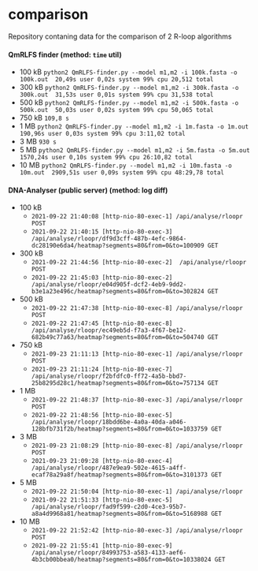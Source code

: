 # comparison
Repository contaning data for the comparison of 2 R-loop algorithms

#### QmRLFS finder (**method**: `time` util)
- 100 kB `python2 QmRLFS-finder.py --model m1,m2 -i 100k.fasta -o 100k.out  20,49s user 0,02s system 99% cpu 20,512 total`
- 300 kB `python2 QmRLFS-finder.py --model m1,m2 -i 300k.fasta -o 300k.out  31,53s user 0,01s system 99% cpu 31,538 total`
- 500 kB `python2 QmRLFS-finder.py --model m1,m2 -i 500k.fasta -o 500k.out  50,03s user 0,02s system 99% cpu 50,065 total`
- 750 kB `109,8 s`
- 1 MB `python2 QmRLFS-finder.py --model m1,m2 -i 1m.fasta -o 1m.out  190,96s user 0,03s system 99% cpu 3:11,02 total`
- 3 MB `930 s`
- 5 MB `python2 QmRLFS-finder.py --model m1,m2 -i 5m.fasta -o 5m.out  1570,24s user 0,10s system 99% cpu 26:10,82 total`
- 10 MB `python2 QmRLFS-finder.py --model m1,m2 -i 10m.fasta -o 10m.out  2909,51s user 0,09s system 99% cpu 48:29,78 total`

#### DNA-Analyser (public server) (**method**: log diff)
- 100 kB
    - `2021-09-22 21:40:08 [http-nio-80-exec-1] /api/analyse/rloopr POST`
    - `2021-09-22 21:40:15 [http-nio-80-exec-3] /api/analyse/rloopr/df9d3cff-487b-4efc-9864-dc28190e6da4/heatmap?segments=80&from=0&to=100909 GET`
- 300 kB
    - `2021-09-22 21:44:56 [http-nio-80-exec-2]  /api/analyse/rloopr POST`
    - `2021-09-22 21:45:03 [http-nio-80-exec-2] /api/analyse/rloopr/e04d905f-dcf2-4eb9-9dd2-b3e1a23e496c/heatmap?segments=80&from=0&to=302824 GET`
- 500 kB
    - `2021-09-22 21:47:38 [http-nio-80-exec-8] /api/analyse/rloopr POST`
    - `2021-09-22 21:47:45 [http-nio-80-exec-8] /api/analyse/rloopr/ec49eb5d-f7a3-4f67-be12-682b49c77a63/heatmap?segments=80&from=0&to=504740 GET`
- 750 kB
    - `2021-09-23 21:11:13 [http-nio-80-exec-1] /api/analyse/rloopr POST`
    - `2021-09-23 21:11:24 [http-nio-80-exec-7] /api/analyse/rloopr/f2bfdfc0-ff72-4a5b-bbd7-25b8295d28c1/heatmap?segments=80&from=0&to=757134 GET`
- 1 MB
    - `2021-09-22 21:48:37 [http-nio-80-exec-3] /api/analyse/rloopr POST`
    - `2021-09-22 21:48:56 [http-nio-80-exec-5] /api/analyse/rloopr/18bdd6be-4a0a-40da-a046-128bfb731f2b/heatmap?segments=80&from=0&to=1033759 GET`
- 3 MB
    - `2021-09-23 21:08:29 [http-nio-80-exec-8] /api/analyse/rloopr POST`
    - `2021-09-23 21:09:28 [http-nio-80-exec-4] /api/analyse/rloopr/487e9ea9-502e-4615-a4ff-ecaf78a29a8f/heatmap?segments=80&from=0&to=3101373 GET`
- 5 MB
    - `2021-09-22 21:50:04 [http-nio-80-exec-1] /api/analyse/rloopr`
    - `2021-09-22 21:51:33 [http-nio-80-exec-5] /api/analyse/rloopr/fad9f599-c2d0-4ce3-95b7-a8a4d9968a81/heatmap?segments=80&from=0&to=5168988 GET`
- 10 MB
    - `2021-09-22 21:52:42 [http-nio-80-exec-3] /api/analyse/rloopr POST`
    - `2021-09-22 21:55:41 [http-nio-80-exec-9] /api/analyse/rloopr/84993753-a583-4133-aef6-4b3cb00bbea0/heatmap?segments=80&from=0&to=10338024 GET`
